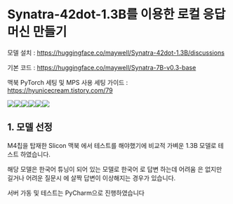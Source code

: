 # Synatra-42dot-1.3B를 이용한 로컬 응답 머신 만들기

모델 설치 : https://huggingface.co/maywell/Synatra-42dot-1.3B/discussions

기본 코드 : https://huggingface.co/maywell/Synatra-7B-v0.3-base

맥북 PyTorch 세팅 및 MPS 사용 세팅 가이드 : https://hyunicecream.tistory.com/79

<img src="https://img.shields.io/badge/Anaconda-44A833?style=flat-square&logo=Anaconda&logoColor=white"/><img src="https://img.shields.io/badge/GitHub-181717?style=flat-square&logo=GitHub&logoColor=white"/><img src="https://img.shields.io/badge/HTML5-E34F26?style=flat-square&logo=html5&logoColor=white"/><img src="https://img.shields.io/badge/JavaScript-F7DF1E?style=flat-square&logo=javascript&logoColor=black"/><img src="https://img.shields.io/badge/PyCharm-000000?style=flat-square&logo=PyCharm&logoColor=white"/><img src="https://img.shields.io/badge/Python-3776AB?style=flat-square&logo=Python&logoColor=white"/>

## 1. 모델 선정
M4칩을 탑재한 Slicon 맥북 에서 테스트를 해야했기에 비교적 가벼운 1.3B 모델로 테스트 하였습니다.

해당 모델은 한국어 튜닝이 되어 있는 모델로 한국어 로 답변 하는데 어려움 은 없지만 길거나 어려운 질문시 에 살짝 답변이 이상해지는 경우가 있습니다.

서버 가동 및 테스트는 PyCharm으로 진행하였습니다










